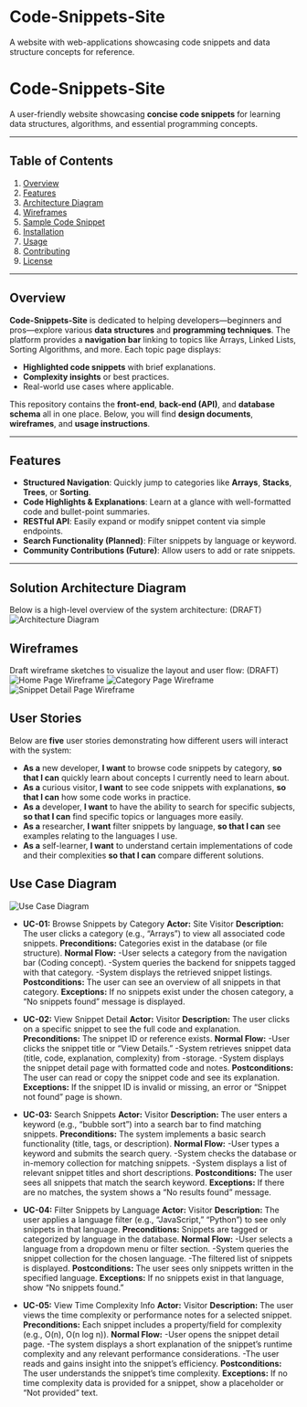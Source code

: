 # Code-Snippets-Site
A website with web-applications showcasing code snippets and data structure concepts for reference. 

# **Code-Snippets-Site**  
A user-friendly website showcasing **concise code snippets** for learning data structures, algorithms, and essential programming concepts.

---

## **Table of Contents**  
1. [Overview](#overview)  
2. [Features](#features)  
3. [Architecture Diagram](#architecture-diagram)  
4. [Wireframes](#wireframes)  
5. [Sample Code Snippet](#sample-code-snippet)  
6. [Installation](#installation)  
7. [Usage](#usage)  
8. [Contributing](#contributing)  
9. [License](#license)  

---

## **Overview**  
**Code-Snippets-Site** is dedicated to helping developers—beginners and pros—explore various **data structures** and **programming techniques**. The platform provides a **navigation bar** linking to topics like Arrays, Linked Lists, Sorting Algorithms, and more. Each topic page displays:

- **Highlighted code snippets** with brief explanations.  
- **Complexity insights** or best practices.  
- Real-world use cases where applicable.

This repository contains the **front-end**, **back-end (API)**, and **database schema** all in one place. Below, you will find **design documents**, **wireframes**, and **usage instructions**.

---

## **Features**  
- **Structured Navigation**: Quickly jump to categories like **Arrays**, **Stacks**, **Trees**, or **Sorting**.  
- **Code Highlights & Explanations**: Learn at a glance with well-formatted code and bullet-point summaries.  
- **RESTful API**: Easily expand or modify snippet content via simple endpoints.  
- **Search Functionality (Planned)**: Filter snippets by language or keyword.  
- **Community Contributions (Future)**: Allow users to add or rate snippets.

---

## **Solution Architecture Diagram**  
Below is a high-level overview of the system architecture: (DRAFT)
![Architecture Diagram](Images/Architecture.png)

## **Wireframes**
Draft wireframe sketches to visualize the layout and user flow: (DRAFT)
![Home Page Wireframe](Images/WireframeHome.png)
![Category Page Wireframe](Images/WireframeCategory.png)
![Snippet Detail Page Wireframe](Images/WireframeDetails.png)

## **User Stories**
Below are **five** user stories demonstrating how different users will interact with the system:
- **As a** new developer, **I want** to browse code snippets by category, **so that I can** quickly learn about concepts I currently need to learn about.
- **As a** curious visitor, **I want** to see code snippets with explanations, **so that I can** how some code works in practice.
- **As a** developer, **I want** to have the ability to search for specific subjects, **so that I can** find specific topics or languages more easily.
- **As a** researcher, **I want** filter snippets by language, **so that I can** see examples relating to the languages I use.
- **As a** self-learner, **I want** to understand certain implementations of code and their complexities **so that I can** compare different solutions.

## **Use Case Diagram**
![Use Case Diagram](Images/UseCase.png)

- **UC-01:** Browse Snippets by Category
**Actor:** Site Visitor
**Description:** The user clicks a category (e.g., “Arrays”) to view all associated code snippets.
**Preconditions:** Categories exist in the database (or file structure).
**Normal Flow:**
-User selects a category from the navigation bar (Coding concept).
-System queries the backend for snippets tagged with that category.
-System displays the retrieved snippet listings.
**Postconditions:** The user can see an overview of all snippets in that category.
**Exceptions:** If no snippets exist under the chosen category, a “No snippets found” message is displayed.

- **UC-02:** View Snippet Detail
**Actor:** Visitor
**Description:** The user clicks on a specific snippet to see the full code and explanation.
**Preconditions:** The snippet ID or reference exists.
**Normal Flow:**
-User clicks the snippet title or “View Details.”
-System retrieves snippet data (title, code, explanation, complexity) from -storage.
-System displays the snippet detail page with formatted code and notes.
**Postconditions:** The user can read or copy the snippet code and see its explanation.
**Exceptions:** If the snippet ID is invalid or missing, an error or “Snippet not found” page is shown.

- **UC-03:** Search Snippets
**Actor:** Visitor
**Description:** The user enters a keyword (e.g., “bubble sort”) into a search bar to find matching snippets.
**Preconditions:** The system implements a basic search functionality (title, tags, or description).
**Normal Flow:**
-User types a keyword and submits the search query.
-System checks the database or in-memory collection for matching snippets.
-System displays a list of relevant snippet titles and short descriptions.
**Postconditions:** The user sees all snippets that match the search keyword.
**Exceptions:** If there are no matches, the system shows a “No results found” message.

- **UC-04:** Filter Snippets by Language
**Actor:** Visitor
**Description:** The user applies a language filter (e.g., “JavaScript,” “Python”) to see only snippets in that language.
**Preconditions:** Snippets are tagged or categorized by language in the database.
**Normal Flow:**
-User selects a language from a dropdown menu or filter section.
-System queries the snippet collection for the chosen language.
-The filtered list of snippets is displayed.
**Postconditions:** The user sees only snippets written in the specified language.
**Exceptions:** If no snippets exist in that language, show “No snippets found.”

- **UC-05:** View Time Complexity Info
**Actor:** Visitor
**Description:** The user views the time complexity or performance notes for a selected snippet.
**Preconditions:** Each snippet includes a property/field for complexity (e.g., O(n), O(n log n)).
**Normal Flow:**
-User opens the snippet detail page.
-The system displays a short explanation of the snippet’s runtime complexity and any relevant performance considerations.
-The user reads and gains insight into the snippet’s efficiency.
**Postconditions:** The user understands the snippet’s time complexity.
**Exceptions:** If no time complexity data is provided for a snippet, show a placeholder or “Not provided” text.